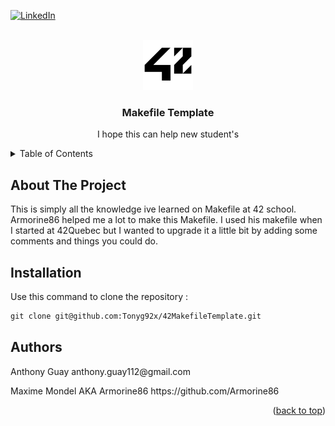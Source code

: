 <div id="top"></div>

[![LinkedIn][linkedin-shield]][linkedin-url]

<!-- PROJECT LOGO -->
<br />
<div align="center">
  <a href="https://github.com/github_username/repo_name">
    <img src="images/42_Logo.svg.png" alt="Logo" width="80" height="80">
  </a>

<h3 align="center">Makefile Template</h3>

  <p align="center">
    I hope this can help new student's
  </p>
</div>

<!-- TABLE OF CONTENTS -->
<details>
  <summary>Table of Contents</summary>
  <ol>
    <li>
      <a href="#about-the-project">About The Project</a>
    </li>
    <li>
      <a href="#installation">Installation</a>
    </li>
    <li>
      <a href="#Authors">Authors</a>
    </li>
  </ol>
</details>

<!-- ABOUT THE PROJECT -->
## About The Project
This is simply all the knowledge ive learned on Makefile at 42 school. Armorine86 helped me a lot to make this Makefile. I used his makefile when I started at 42Quebec but I wanted to upgrade it a little bit by adding some comments and things you could do.
<p align="left">

  <!-- INSTALLATION -->
## Installation
Use this command to clone the repository :
```markdown
git clone git@github.com:Tonyg92x/42MakefileTemplate.git
```
<!-- Authors -->
## Authors
<p align="left">
  Anthony Guay anthony.guay112@gmail.com
<p align="left">
  Maxime Mondel AKA Armorine86 https://github.com/Armorine86
 
<p align="right">(<a href="#top">back to top</a>)</p>

<!-- MARKDOWN LINKS & IMAGES -->
<!-- https://www.markdownguide.org/basic-syntax/#reference-style-links -->
[linkedin-shield]: https://img.shields.io/badge/-LinkedIn-black.svg?style=for-the-badge&logo=linkedin&colorB=555
[linkedin-url]: https://www.linkedin.com/in/anthony-guay-75b27421b/
[product-screenshot]: images/screenshot.png
